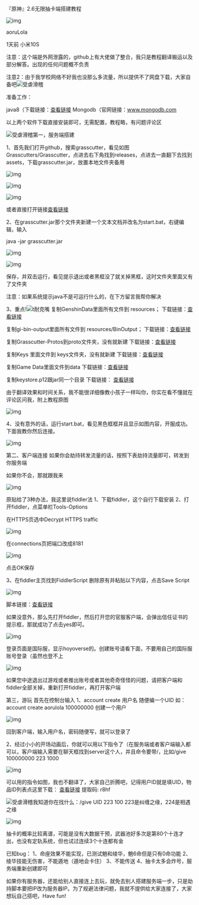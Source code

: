 『原神』2.6无限抽卡端搭建教程

![img](基础操作.assets/24_avatar_middle-165085620415852.jpg)

aoruLola

1天前 小米10S

注意：这个端是外网泄露的，github上有大佬做了整合，我只是教程翻译搬运以及部分解答。出现的任何问题概不负责

注意2：由于我学校网络不好我也没那么多流量，所以提供不了网盘下载，大家自备吧![受虐滑稽](基础操作.assets/coolapk_emotion_64_shounuehuaji-165085620415854.png)

准备工作：

java8（下载链接：[查看链接](https://mirrors.huaweicloud.com/java/jdk/8u202-b08/jdk-8u202-windows-x64.exe)
Mongodb（官网链接：www.mongodb.com

以上两个软件下载直接安装即可，无需配置，教程略，有问题评论区

![受虐滑稽](基础操作.assets/coolapk_emotion_64_shounuehuaji-165085620415854.png)第一，服务端搭建

1、首先我们打开github，搜索grasscutter，看见如图Grasscutters/Grasscutter，点进去右下角找到releases，点进去一直翻下去找到assets，下载grasscutter.jar，放置本地文件夹备用

![img](基础操作.assets/620224_c557cecd_7069_6734_753@1920x932.png.m-165085620415956.jpg)

![img](基础操作.assets/620224_5ee639f0_7069_6741_57@344x202.png.m-165085620415958.jpg)

![img](基础操作.assets/620224_c413c4c8_7069_6747_779@543x305.png.m-165085620415960.jpg)

或者直接打开链接[查看链接](https://github.com/Grasscutters/Grasscutter/releases/tag/v1.0.0)

2、在grasscutter.jar那个文件夹新建一个文本文档并改名为start.bat，右键编辑，输入

java -jar grasscutter.jar

![img](基础操作.assets/620224_0d1899c2_7069_6757_458@911x416.png.m-165085620416062.jpg)

![img](基础操作.assets/620224_412a6c9a_7069_6764_574@337x245.png.m-165085620416064.jpg)

保存，并双击运行，看见提示退出或者黑框没了就关掉黑框，这时文件夹里面又有了文件夹

注意：如果系统提示java不是可运行什么的，在下方留言我帮你解决

3、重点!![t耐克嘴](基础操作.assets/coolapk_emotion_105_tnaikezui-165085620416066.png)
复制GenshinData里面所有文件到
resources；
下载链接：[查看链接](https://github.com/Dimbreath/GenshinData)

复制gi-bin-output里面所有文件到 
resources/BinOutput；
下载链接：[查看链接](https://github.com/radioegor146/gi-bin-output)

复制Grasscutter-Protos到proto文件夹，没有就新建
下载链接：[查看链接](https://github.com/Grasscutters/Grasscutter-Protos/tree/main/proto)

复制Keys 里面文件到 keys文件夹，没有就新建
下载链接：[查看链接](https://github.com/Melledy/Grasscutter/tree/main/keys)

复制Game Data里面文件到data
下载链接：[查看链接](https://github.com/Melledy/Grasscutter/tree/main/data)

复制keystore.p12跟jar同一个目录
下载链接：
[查看链接](https://github.com/Melledy/Grasscutter/blob/main/keystore.p12)

由于翻译效果和时间关系，我不能很详细像教小孩子一样叫你，你实在看不懂就在评论区问我，附上教程原图

![img](基础操作.assets/620224_157eb6cc_7069_6771_374@1166x385.png.m-165085620416068.jpg)

4、没有意外的话，运行start.bat，看见黑色框框并且显示如图内容，开服成功。下面我教你然后连接。

![img](基础操作.assets/620224_4b831e14_7069_6774_450@1499x800.png.m-165085620416070.jpg)

第二、客户端连接
如果你会劫持转发流量的话，按照下表劫持流量即可，转发到你服务端

如果你不会，那就跟我来

![img](基础操作.assets/620224_2da717e7_7069_6777_997@1033x187.png.m-165085620416072.jpg)

原贴给了3种办法，我这里说fiddler法
1、下载fiddler，这个自行下载安装
2、打开fiddler，点菜单栏Tools-Options

在HTTPS页选中Decrypt HTTPS traffic

![img](基础操作.assets/620224_dd29dca1_7069_6783_519@725x470.png.m-165085620416174.jpg)

在connections页把端口改成8181

![img](基础操作.assets/620224_6a9f1ecc_7072_9383_964@725x470.png.m-165085620416176.jpg)

点击OK保存

3、在fiddler主页找到FiddlerScript
删除原有并粘贴以下内容，点击Save Script

![img](基础操作.assets/620224_af10f7cb_7072_9391_601@1920x1002.png.m-165085620416178.jpg)

脚本链接：[查看链接](https://github.lunatic.moe/fiddlerscript)

如果没意外，那么先打开fiddler，然后打开您的官服客户端，会弹出信任证书的提示框，那就成功了点击yes即可。

![img](基础操作.assets/620224_cf2318ad_7072_9394_45@570x256.png.m-165085620416180.jpg)

登录页面是国际服，显示hoyoverse的。创建账号请看下面，不要用自己的国际服账号登录（虽然也登不上

![img](基础操作.assets/620224_2c117bfc_7072_9401_620@800x450.jpeg.m-165085620416182.jpg)

如果您中途退出过游戏或者推出账号或者其他奇奇怪怪的问题，请把客户端和fiddler全部关掉，重新打开fiddler，再打开客户端

第三，游玩
首先在控制台输入
1、account create 用户名 随便编一个UID
如：account create aorulola 100000000
创建一个用户

![img](基础操作.assets/620224_e914de20_7072_9411_608@723x99.png.m-165085620416284.jpg)

回到客户端，输入用户名，密码随便写，就可以登录了

2、经过小小的开场动画后，你就可以用以下指令了（在服务端或者客户端输入都可以，客户端输入需要在聊天框找到server这个人，并且命令要带/，比如/give 100000000 223 1000

![img](基础操作.assets/620224_b85610a2_7072_942_50@1080x1068.png.m-165085620416286.jpg)

可以用的指令如图，我也不翻译了，大家自己折腾吧，记得用户ID就是填UID，物品ID列表点这里下载： [查看链接](https://pan.baidu.com/s/1JNbWlYGK5sQb98Hvd6WCAw) 提取码: r8hf

![受虐滑稽](基础操作.assets/coolapk_emotion_64_shounuehuaji-165085620415854.png)我知道你在找什么：/give UID 223 100
223是纠缠之缘，224是相遇之缘

![img](基础操作.assets/620224_d1c823a4_7072_9423_588@923x783.png.m-165085620416288.jpg)

抽卡的概率比较离谱，可能是没有大数据干预，武器池好多次是第80个十连才出，也没有定轨系统，但也试过连续3个十连都有金

已知bug：
1、命座效果不能实现，已测试魈和绫华，魈6命但是只有0命功能
2、绫华技能无伤害，不能遁地（遁地会卡住）
3、不能传送
4、抽卡太多会炸号，服务端重新创建即可

如果你有服务器，还能给别人直接连上去玩，就免去别人搭建服务端一步，只是劫持脚本要把IP改为服务器IP。为了规避法律问题，我就不提供给大家连接了，大家想玩自己搭吧，Have fun!
